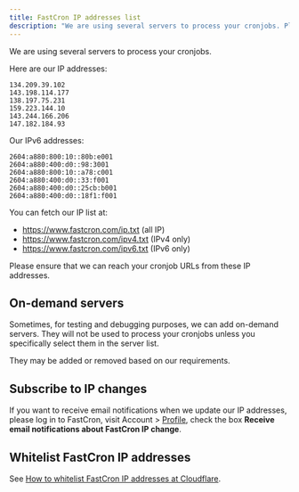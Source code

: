 ```yaml
---
title: FastCron IP addresses list
description: "We are using several servers to process your cronjobs. Please whitelist them at your firewall."
---
```


We are using several servers to process your cronjobs.

Here are our IP addresses:
```
134.209.39.102
143.198.114.177
138.197.75.231
159.223.144.10
143.244.166.206
147.182.184.93
```

Our IPv6 addresses:
```
2604:a880:800:10::80b:e001
2604:a880:400:d0::98:3001
2604:a880:800:10::a78:c001
2604:a880:400:d0::33:f001
2604:a880:400:d0::25cb:b001
2604:a880:400:d0::18f1:f001
```

You can fetch our IP list at:
- https://www.fastcron.com/ip.txt (all IP)
- https://www.fastcron.com/ipv4.txt (IPv4 only)
- https://www.fastcron.com/ipv6.txt (IPv6 only)

Please ensure that we can reach your cronjob URLs from these IP addresses.


## On-demand servers
Sometimes, for testing and debugging purposes, we can add on-demand servers. 
They will not be used to process your cronjobs unless you specifically select them in the server list.

They may be added or removed based on our requirements.

## Subscribe to IP changes
If you want to receive email notifications when we update our IP addresses,
please log in to FastCron, visit Account > [Profile](https://app.fastcron.com/user), 
check the box **Receive email notifications about FastCron IP change**.


## Whitelist FastCron IP addresses
See [How to whitelist FastCron IP addresses at Cloudflare](/guides/cloudflare-whitelist).
